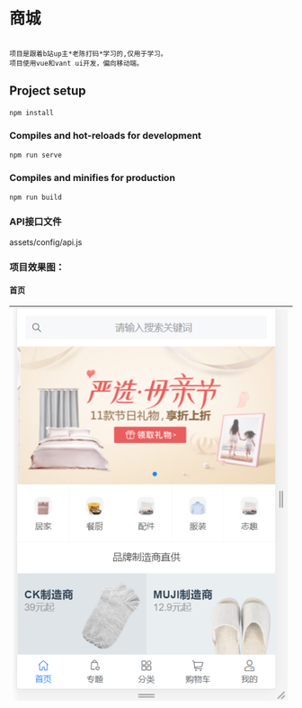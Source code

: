 # 商城 
```

项目是跟着b站up主*老陈打码*学习的,仅用于学习。
项目使用vue和vant ui开发，偏向移动端。
```

## Project setup
```
npm install
```

### Compiles and hot-reloads for development
```
npm run serve
```

### Compiles and minifies for production
```
npm run build
```

### API接口文件

assets/config/api.js



### 项目效果图：

#### 首页
|  ![输入图片说明](https://raw.githubusercontent.com/LLQ1121/WYU544/master/网易严选商城/mall/img/first.PNG "屏幕截图.png")|
|--|

